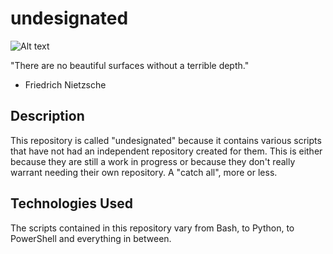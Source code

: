 # undesignated
![Alt text](./images/dark_water.png)

"There are no beautiful surfaces without a terrible depth."
- Friedrich Nietzsche

## Description

This repository is called "undesignated" because it contains various scripts that have not had an independent repository created for them.  This is either because they are still a work in progress or because they don't really warrant needing their own repository.  A "catch all", more or less.

## Technologies Used

The scripts contained in this repository vary from Bash, to Python, to PowerShell and everything in between.
